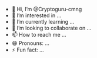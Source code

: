 - 👋 Hi, I’m @Cryptoguru-cmng
- 👀 I’m interested in ...
- 🌱 I’m currently learning ...
- 💞️ I’m looking to collaborate on ...
- 📫 How to reach me ...
- 😄 Pronouns: ...
- ⚡ Fun fact: ...

<!---
Cryptoguru-cmng/Cryptoguru-cmng is a ✨ special ✨ repository because its `README.md` (this file) appears on your GitHub profile.
You can click the Preview link to take a look at your changes.
--->
